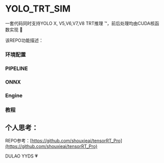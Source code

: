 # YOLO_TRT_SIM

 一套代码同时支持YOLO X, V5,V6,V7,V8 TRT推理 ™️，前后处理均由CUDA核函数实现 :rocket:

 该REPO功能描述：

### 环境配置

### PIPELINE


### ONNX


### Engine


### 教程




## 个人思考： 




REPO参考：[https://github.com/shouxieai/tensorRT_Pro](https://github.com/shouxieai/tensorRT_Pro)

DULAO YYDS :heartpulse: 